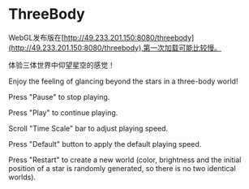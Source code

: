 # ThreeBody

WebGL发布版在[http://49.233.201.150:8080/threebody](http://49.233.201.150:8080/threebody),第一次加载可能比较慢。


体验三体世界中仰望星空的感觉！

Enjoy the feeling of glancing beyond the stars in a three-body world!


Press "Pause" to stop playing.

Press "Play" to continue playing.

Scroll "Time Scale" bar to adjust playing speed.

Press "Default" button to apply the default playing speed.

Press "Restart" to create a new world (color, brightness and the initial position of a star is randomly generated, so there is no two identical worlds). 
